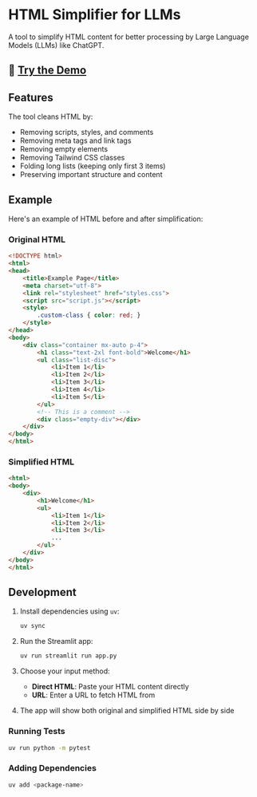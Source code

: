 # HTML Simplifier for LLMs

A tool to simplify HTML content for better processing by Large Language Models (LLMs) like ChatGPT.

## 🚀 [Try the Demo](https://html-simplifier.streamlit.app/)

## Features

The tool cleans HTML by:
- Removing scripts, styles, and comments
- Removing meta tags and link tags
- Removing empty elements
- Removing Tailwind CSS classes
- Folding long lists (keeping only first 3 items)
- Preserving important structure and content

## Example

Here's an example of HTML before and after simplification:

### Original HTML
```html
<!DOCTYPE html>
<html>
<head>
    <title>Example Page</title>
    <meta charset="utf-8">
    <link rel="stylesheet" href="styles.css">
    <script src="script.js"></script>
    <style>
        .custom-class { color: red; }
    </style>
</head>
<body>
    <div class="container mx-auto p-4">
        <h1 class="text-2xl font-bold">Welcome</h1>
        <ul class="list-disc">
            <li>Item 1</li>
            <li>Item 2</li>
            <li>Item 3</li>
            <li>Item 4</li>
            <li>Item 5</li>
        </ul>
        <!-- This is a comment -->
        <div class="empty-div"></div>
    </div>
</body>
</html>
```

### Simplified HTML
```html
<html>
<body>
    <div>
        <h1>Welcome</h1>
        <ul>
            <li>Item 1</li>
            <li>Item 2</li>
            <li>Item 3</li>
            ...
        </ul>
    </div>
</body>
</html>
```

## Development

1. Install dependencies using `uv`:
    ```bash
    uv sync
    ```
2. Run the Streamlit app:
    ```bash
    uv run streamlit run app.py
    ```
3. Choose your input method:
   - **Direct HTML**: Paste your HTML content directly
   - **URL**: Enter a URL to fetch HTML from

4. The app will show both original and simplified HTML side by side

### Running Tests
```bash
uv run python -m pytest
```

### Adding Dependencies
```bash
uv add <package-name>
```

